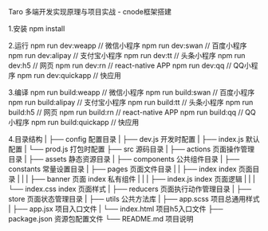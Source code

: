 Taro 多端开发实现原理与项目实战 - cnode框架搭建

1.安装
npm install

2.运行
npm run dev:weapp       // 微信小程序
npm run dev:swan        // 百度小程序
npm run dev:alipay      // 支付宝小程序
npm run dev:tt          // 头条小程序
npm run dev:h5          // 网页
npm run dev:rn          // react-native APP
npm run dev:qq          // QQ小程序
npm run dev:quickapp    // 快应用

3.编译
npm run build:weapp       // 微信小程序
npm run build:swan        // 百度小程序
npm run build:alipay      // 支付宝小程序
npm run build:tt          // 头条小程序
npm run build:h5          // 网页
npm run build:rn          // react-native APP
npm run build:qq          // QQ小程序
npm run build:quickapp    // 快应用

4.目录结构
|
├── config                 配置目录
|   ├── dev.js             开发时配置
|   ├── index.js           默认配置
|   └── prod.js            打包时配置
├── src                    源码目录
|   ├── actions            页面操作管理目录
|   ├── assets             静态资源目录
|   ├── components         公共组件目录
|   ├── constants          常量设置目录
|   ├── pages              页面文件目录
|   |   ├── index          index 页面目录
|   |   |   ├── banner     页面 index 私有组件
|   |   |   ├── index.js   index 页面逻辑
|   |   |   └── index.css  index 页面样式
|   ├── reducers           页面执行动作管理目录
|   ├── store              页面状态管理目录
|   ├── utils              公共方法库
|   ├── app.scss           项目总通用样式
|   ├── app.jsx            项目入口文件
|   └── index.html         项目h5入口文件
├── package.json           资源包配置文件
└── README.md              项目说明
